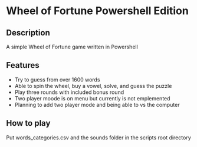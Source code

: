 # Wheel of Fortune Powershell Edition

## Description
A simple Wheel of Fortune game written in Powershell

## Features
- Try to guess from over 1600 words
- Able to spin the wheel, buy a vowel, solve, and guess the puzzle
- Play three rounds with included bonus round
- Two player moode is on menu but currently is not emplemented
- Planning to add two player mode and being able to vs the computer

## How to play
Put words_categories.csv and the sounds folder in the scripts root directory

